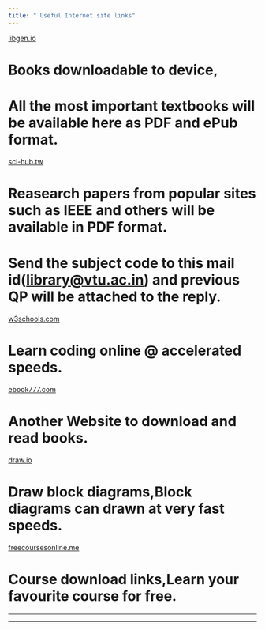 ```yaml
---
title: " Useful Internet site links"
---
```



<a href="https://libgen.is/">libgen.io</a><br>
# Books downloadable to device,
# All the most important textbooks will be available here as PDF and ePub format. 

<a href="https://sci-hub.tw">sci-hub.tw</a><br>
# Reasearch papers from popular sites such as IEEE and others will be available in PDF format.

# Send the subject code to this  mail id(library@vtu.ac.in) and previous QP will be attached to the reply.

<a href="https://www.w3schools.com">w3schools.com</a><br>
# Learn coding online @ accelerated speeds. 

<a href="https://ebook777.unblocked.dk">ebook777.com</a><br>
# Another Website to download and read books.

<a href="https://www.draw.io">draw.io</a><br>
# Draw block diagrams,Block diagrams can drawn at very fast speeds.

<a href="https://www.freecoursesonline.me/?1">freecoursesonline.me</a><br>
# Course download links,Learn your favourite course for free.

<hr>
<hr>
